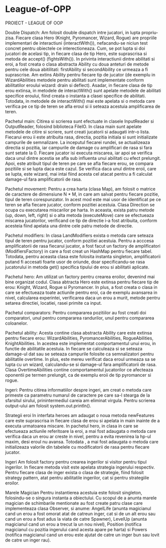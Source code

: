 # League-of-OPP
PROIECT - LEAGUE OF OOP
	
Double Dispatch:
	Am folosit double dispatch intre jucatori, in lupta propriu-zisa. Fiecare
 clasa Hero (Knight, Pyromancer, Wizard, Rogue) are propriile implementari de 
 interactiuni (interactWith()), nefacandu-se niciun test concret pentru obiectele
 ce interectioneaza. Cum, se pot lupta si doi jucatori de acelasi tip, in fiecare
 clasa de tip Hero, este suprascrisa si metoda de accept() (fightsWith()).
	In privinta interactiunii dintre abilitati si eroi, a fost creata o clasa
 abstracta Ability cu doua anteturi de metode pentru cele doua abitilitati: 
 firstAbility si secondAbility ce urmeaza a fi suprascrise. Am extins Ability 
 pentru fiecare tip de jucator (de exemplu in WizardAbilities metodele pentru
 abilitati sunt implementate conform abilitatilor eroului wizard: drain si 
 deflect). Asadar, in fiecare clasa de tip erou extinsa, in metodele de 
 interactWith() sunt apelate metodele de abilitati specifice eroului, fiind
 creata o instanta a clasei specifice de abilitati. Totodata, in metodele de
 interactWith() mai este apelata si o metoda care verifica pe ce tip de teren
 se afla eroul si ii seteaza acestuia amplificarea de teren. 

Pachetul main:
	Citirea si scrierea sunt efectuate in clasele InputReader si OutputReader,
 folosind biblioteca FileIO.
	In clasa main sunt apelate metodele de citire si scriere, sunt creati
 jucatorii si adaugati intr-o lista. Fiecarui erou ii este atribuita rasa,
 directia, pozitia initiala si sunt initializate campurile de semnalizare. 
 La inceputul fiecarei rundei, se actualizeaza directia si pozitia, iar 
 campurile de damage cu amplificari de rasa si fara sunt setate la 0. Fiecare
 jucator isi executa miscarea, iar apoi se verifica daca unul dintre acestia 
 se afla sub influenta unui abilitati cu efect prelungit. Apoi, este atribuit
 tipul de teren pe care se afla fiecare erou, se compara pozitiile si se lupta
 daca este cazul. Se verifica daca unul dintre eroii, care se lupta, este
 wizard, mai intai fiind acesta cel atacat pentru a fi calculat damage-ul
 fara amplificatorii de rasa.

Pachetul movement:
	Pentru a crea harta (clasa Map), am folosit o matrice de caractere de
 dimensiune N * M, in care am salvat pentru fiecare pozitie, tipul de teren 
corespunzator. In acest mod este mai usor de identificat pe ce teren se afla
 fiecare jucator, conform pozitiei acestuia. Clasa Direction se ocupa cu
 executarea miscarilor pe harta. In aceasta, exista patru metode (up, down,
 left, right) si o alta metoda (executeMove) care se efectueaza miscarea
 jucatorilor, verificand ce tip de directie i-a fost atribuita, conform
 acesteia fiind apelata una dintre cele patru metode de directie. 

Pachetul modifiers:
	In clasa LandModifiers exista o metoda care seteaza tipul de teren
 pentru jucator, conform pozitiei acestuia. 
 Pentru a acccesa amplificatorii de rasa fiecarui jucator, a fost facut un
 factory de amplificatori (ModifiersFactory) in care a fost creat un HashMap
 pentru fiecare tabel. Totodata, pentru aceasta clasa este folosita instanta
 singleton, amplificatorii putand fi accesati foarte usor de oriunde, doar
 specificandu-se rasa jucatorului in metoda get() specifica tipului de erou 
 si abilitatii aplicate.

Pachetul hero:
	Am utilizat un factory pentru crearea eroilor, devenind mai bine
 organizat codul. Clasa abtracta Hero este extinsa pentru fiecare tip de
 erou: Knight, Wizard, Rogue si Pyromancer. In plus, a fost creata o clasa
 in care se efectueaza toate actiunile pentru eroi, ca de exemplu avansarea
 in nivel, calcularea experintei, verificarea daca un erou a murit, metode
 pentru setarea directiei, locatiei, rasei primite ca input.

Pachetul comparators: 
	Pentru compararea pozitiilor au fost creati doi comparatori,
 unul pentru compararea randurilor, unul pentru compararea coloanelor.

Pachetul ability:
 	Acesta contine clasa abstracta Ability care este extinsa pentru
 fiecare erou: WizardAbilities, PyromancerAbilities, RogueAbilities,
 KnightAbilities. In acestea este implementat comportamentul unui erou, 
 in functie de abilitatile acestuia. In fiecare se calculeaza si se 
 seteaza damage-ul dat sau se seteaza campurile folosite ca semnalizatori
 pentru abilitatile overtime. In plus, este mereu verificat daca eroul
 urmeaza sa se lupta cu un wizard, calculandu-se si damage-ul fara 
 amplificatorii de rasa. Clasa OvertimeAbilities contine comportamentul
 jucatorilor ce afecteaza oponentii pe termen prelungit, ca de exemplu
 eroii de tip pyromancer si rogue.

Ingeri:
	Pentru citirea informatiilor despre ingeri, am creat o metoda care 
 primeste ca parametru numarul de caractere pe care sa-l stearga de la
 sfarsitul sirului, prinintermediul careia am eliminat virgula. Pentru scrierea
 output-ului am folosit system.out.println(). 

Strategii eroi
	In interfata heroes am adaugat o noua metoda newFeatures care este 
 suprascrisa in fiecare clasa de erou si apelata in main inainte de a executa
 urmatoarea miscare.
	In pachetul hero, in clasa in care se efectueaza actiunile referitoare la
 eroi, a mai fost adaugata o metoda care verifica daca un erou ar creste in
 nivel, pentru a evita revenirea la hp-ul maxim, desi eroul nu avansa. Totodata
 , a mai fost adaugata o metoda care initializeaza valorile din tabelele cu 
 modificatorii de rasa pentru fiecare jucator. 

 Ingeri
	Am folosit factory pentru crearea ingerilor si visitor pentru tipul 
 ingerilor. In fiecare metoda visit este apelata strategia ingerului respectiv.
 Pentru fiecare clasa de inger exista o clasa de strategie, fiind folosit 
 strategy pattern, atat pentru abilitatile ingerilor, cat si pentru strategiile
 eroilor.

 Marele Magician
	Pentru instantierea acestuia este folosit singleton, folosindu-se o
 singura instanta a obiectului. Cu scopul de a anunta marele magician de
 schimbarile mentionate au fost create patru clase care implementeaza clasa
 Observer, si anume: AngelLife (anunta magicianul cand un erou a fost omorat
 atat de catreun inger, cat si de un alt erou sau cand un erou a fost adus la
 viata de catre Spawner), LevelUp (anunta magicianul cand un erou a trecut la
 un nou nivel), Position (notifica magicianul cu pozitia ingerului cand acesta 
apare pe harta) si Powers (notifica magicianul cand un erou este ajutat de 
catre un inger bun sau lovit de catre un inger rau). 

